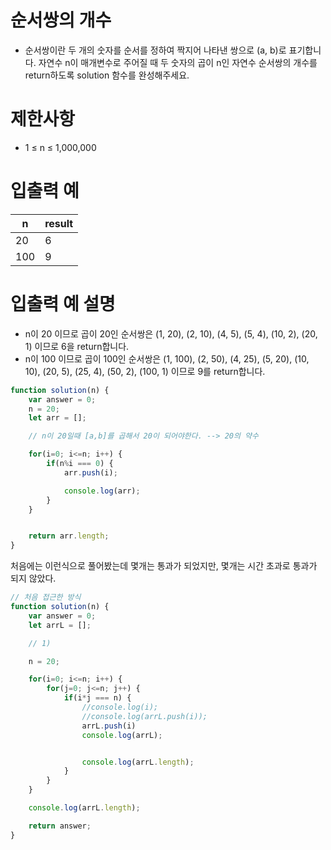 # 순서쌍의 개수
- 순서쌍이란 두 개의 숫자를 순서를 정하여 짝지어 나타낸 쌍으로 (a, b)로 표기합니다. 자연수 n이 매개변수로 주어질 때 두 숫자의 곱이 n인 자연수 순서쌍의 개수를 return하도록 solution 함수를 완성해주세요.



# 제한사항
- 1 ≤ n ≤ 1,000,000

# 입출력 예
| n | result |
| - | ------ |
| 20 | 6 |
| 100 | 9 |

# 입출력 예 설명
- n이 20 이므로 곱이 20인 순서쌍은 (1, 20), (2, 10), (4, 5), (5, 4), (10, 2), (20, 1) 이므로 6을 return합니다.
- n이 100 이므로 곱이 100인 순서쌍은 (1, 100), (2, 50), (4, 25), (5, 20), (10, 10), (20, 5), (25, 4), (50, 2), (100, 1) 이므로 9를 return합니다.

```javascript
function solution(n) {
    var answer = 0;
    n = 20;
    let arr = [];

    // n이 20일때 [a,b]를 곱해서 20이 되어야한다. --> 20의 약수

    for(i=0; i<=n; i++) {
        if(n%i === 0) {
            arr.push(i);

            console.log(arr);
        }
    }


    return arr.length;
}
```

처음에는 이런식으로 풀어봤는데 몇개는 통과가 되었지만,
몇개는 시간 초과로 통과가 되지 않았다.
```javascript
// 처음 접근한 방식
function solution(n) {
    var answer = 0;
    let arrL = [];

    // 1) 

    n = 20;

    for(i=0; i<=n; i++) {
        for(j=0; j<=n; j++) {
            if(i*j === n) {
                //console.log(i);
                //console.log(arrL.push(i));
                arrL.push(i)
                console.log(arrL);


                console.log(arrL.length);
            }
        }
    }

    console.log(arrL.length);

    return answer;
}
```